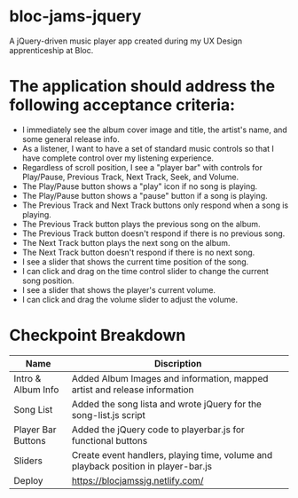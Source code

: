 # bloc-jams-jquery
A jQuery-driven music player app created during my UX Design apprenticeship at Bloc. 

# The application should address the following acceptance criteria:

* I immediately see the album cover image and title, the artist's name, and some general release info.
* As a listener, I want to have a set of standard music controls so that I have complete control over my listening experience.
* Regardless of scroll position, I see a "player bar" with controls for Play/Pause, Previous Track, Next Track, Seek, and Volume.
* The Play/Pause button shows a "play" icon if no song is playing.
* The Play/Pause button shows a "pause" button if a song is playing.
* The Previous Track and Next Track buttons only respond when a song is playing.
* The Previous Track button plays the previous song on the album.
* The Previous Track button doesn't respond if there is no previous song.
* The Next Track button plays the next song on the album.
* The Next Track button doesn't respond if there is no next song.
* I see a slider that shows the current time position of the song.
* I can click and drag on the time control slider to change the current song position.
* I see a slider that shows the player's current volume.
* I can click and drag the volume slider to adjust the volume.

# Checkpoint Breakdown
Name | Discription
-----|------------
Intro & Album Info | Added Album Images and information, mapped artist and release information 
Song List | Added the song lista and wrote jQuery for the song-list.js script
Player Bar Buttons | Added the jQuery code to playerbar.js for functional buttons
Sliders | Create event handlers, playing time, volume and playback position in player-bar.js
Deploy | https://blocjamssjg.netlify.com/
